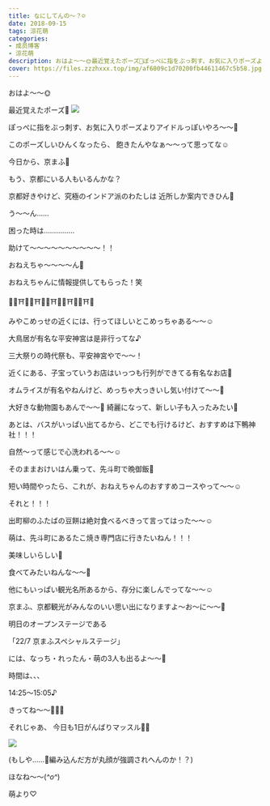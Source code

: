 ```yaml
---
title: なにしてんの〜？☺️
date: 2018-09-15
tags: 涼花萌
categories: 
- 成员博客
- 涼花萌
description: おはよ〜〜🌞最近覚えたポーズ🤗ぽっぺに指をぶっ刺す、お気に入りポーズよりアイドルっぽいやろ〜〜🌟このポーズしいひんくなったら、飽きたんやなぁ〜〜って思ってな☺️...
cover: https://files.zzzhxxx.top/img/af6009c1d70200fb44611467c5b58.jpg 
---
```






おはよ〜〜🌞



最近覚えたポーズ🤗
![](https://files.zzzhxxx.top/img/af6009c1d70200fb44611467c5b58.jpg)




ぽっぺに指をぶっ刺す、お気に入りポーズよりアイドルっぽいやろ〜〜🌟



このポーズしいひんくなったら、
飽きたんやなぁ〜〜って思ってな☺️














今日から、京まふ💓




もう、京都にいる人もいるんかな？






京都好きやけど、究極のインドア派のわたしは
近所しか案内できひん🙈






う〜〜ん……


困った時は……………




助けて〜〜〜〜〜〜〜〜〜〜！！






おねえちゃ〜〜〜〜ん🤗










おねえちゃんに情報提供してもらった！笑





👘🍵⛩👘🍵⛩👘🍵⛩👘🍵⛩👘🍵⛩👘




みやこめっせの近くには、行ってほしいとこめっちゃある〜〜☺️




大鳥居が有名な平安神宮は是非行ってな♪


三大祭りの時代祭も、平安神宮やで〜〜！





近くにある、子宝っていうお店はいっつも行列ができてる有名なお店🍴

オムライスが有名やねんけど、めっちゃ大っきいし気い付けて〜〜🍳



大好きな動物園もあんで〜〜🐥
綺麗になって、新しい子も入ったみたい💓






あとは、バスがいっぱい出てるから、どこでも行けるけど、おすすめは下鴨神社！！！




自然〜って感じで心洗われる〜〜☺️




そのままおけいはん乗って、先斗町で晩御飯🍴








短い時間やったら、これが、おねえちゃんのおすすめコースやって〜〜☺️








それと！！！




出町柳のふたばの豆餅は絶対食べるべきって言ってはった〜〜☺️










萌は、先斗町にあるたこ焼き専門店に行きたいねん！！！



美味しいらしい💓


食べてみたいねんな〜〜🐙









他にもいっぱい観光名所あるから、存分に楽しんでってな〜〜☺️








京まふ、京都観光がみんなのいい思い出になりますよ〜お〜に〜〜💓










明日のオープンステージである


「22/7 京まふスペシャルステージ」


には、なっち・れったん・萌の3人も出るよ〜〜💓





時間は、、、

14:25〜15:05♪




きってね〜〜💓💓💓









それじゃあ、
今日も1日がんばりマッスル💪🏻



![](https://files.zzzhxxx.top/img/af6009c1d70200fb44611467c5b58-01.jpg)


(もしや……🤔編み込んだ方が丸顔が強調されへんのか！？)





ほなね〜〜(*^o^*)



萌より♡


